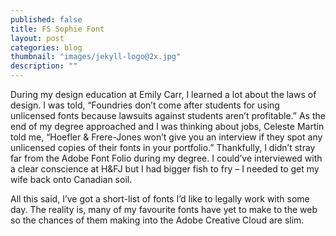 ```yaml
---
published: false
title: FS Sophie Font
layout: post
categories: blog
thumbnail: "images/jekyll-logo@2x.jpg"
description: ""
---
```


<!-- ![The Jekyll Logo](/images/jekyll-logo@2x.png "The Jekyll Logo") -->

During my design education at Emily Carr, I learned a lot about the laws of design. I was told, “Foundries don’t come after students for using unlicensed fonts because lawsuits against students aren’t profitable.” As the end of my degree approached and I was thinking about jobs, Celeste Martin told me, “Hoefler & Frere-Jones won’t give you an interview if they spot any unlicensed copies of their fonts in your portfolio.” Thankfully, I didn’t stray far from the Adobe Font Folio during my degree. I could’ve interviewed with a clear conscience at H&FJ but I had bigger fish to fry – I needed to get my wife back onto Canadian soil.

All this said, I’ve got a short-list of fonts I’d like to legally work with some day. The reality is, many of my favourite fonts have yet to make to the web so the chances of them making into the Adobe Creative Cloud are slim.